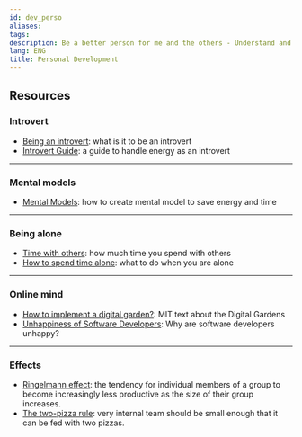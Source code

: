 ```yaml
---
id: dev_perso
aliases: 
tags: 
description: Be a better person for me and the others - Understand and progress
lang: ENG
title: Personal Development
---
```


## Resources

### Introvert

* [Being an introvert](https://belleame.bearblog.dev/being-an-introvert/): what is it to be an introvert
* [Introvert Guide](https://ashleyjanssen.com/the-introverts-guide-to-increasing-energy/): a guide to handle energy as an introvert

<hr />

### Mental models

* [Mental Models](https://durmonski.com/self-improvement/how-to-use-mental-models/): how to create mental model to save energy and time

<hr />

### Being alone

 * [Time with others](https://ourworldindata.org/time-with-others-lifetime): how much time you spend with others
 * [How to spend time alone](https://www.themarginalian.org/2014/10/24/how-to-do-nothing-with-nobody-all-alone-by-yourself/): what to do when you are alone

 <hr />

### Online mind

* [How to implement a digital garden?](https://www.technologyreview.com/2020/09/03/1007716/digital-gardens-let-you-cultivate-your-own-little-bit-of-the-internet/): MIT text about the Digital Gardens
* [Unhappiness of Software Developers](https://arxiv.org/abs/1703.04993): Why are software developers unhappy?

<hr />

### Effects

* [Ringelmann effect](https://en.wikipedia.org/wiki/Ringelmann_effect): the tendency for individual members of a group to become increasingly less productive as the size of their group increases.
* [The two-pizza rule](https://www.theguardian.com/technology/2018/apr/24/the-two-pizza-rule-and-the-secret-of-amazons-success): very internal team should be small enough that it can be fed with two pizzas.

